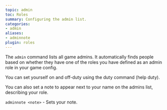 ```yaml
---
topic: admin
toc: Roles
summary: Configuring the admin list.
categories:
- admin
aliases:
- adminnote
plugin: roles
---
```

The `admin` command lists all game admins.  It automatically finds people based on whether they have one of the roles you have defined as an admin role in your game config.  

You can set yourself on and off-duty using the duty command (help duty).

You can also set a note to appear next to your name on the admins list, describing your role.

`adminnote <note>` - Sets your note.
